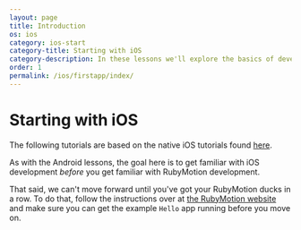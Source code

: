 ```yaml
---
layout: page
title: Introduction
os: ios
category: ios-start
category-title: Starting with iOS
category-description: In these lessons we'll explore the basics of developing for iOS with RubyMotion. Much like the first Android lessons, we'll not use any 3rd party help so that we can get familiar with the Apple way as a reference point.
order: 1
permalink: /ios/firstapp/index/
---
```


# Starting with iOS

The following tutorials are based on the native iOS tutorials found [here](https://developer.apple.com/library/prerelease/ios/referencelibrary/GettingStarted/RoadMapiOS/index.html).

As with the Android lessons, the goal here is to get familiar with iOS development *before* you get familiar with RubyMotion development.

That said, we can't move forward until you've got your RubyMotion ducks in a row. To do that, follow the instructions over at [the RubyMotion website]() and make sure you can get the example `Hello` app running before you move on.
